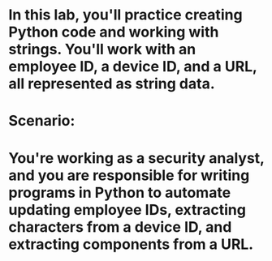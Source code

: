# In this lab, you'll practice creating Python code and working with strings. You'll work with an employee ID, a device ID, and a URL, all represented as string data.
# Scenario: 
# You're working as a security analyst, and you are responsible for writing programs in Python to automate updating employee IDs, extracting characters from a device ID, and extracting components from a URL.
